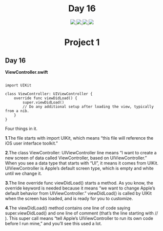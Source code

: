 <div align='center'>
    <h1>Day 16</h1> 
    <a class="header-badge" target="_blank" href="https://www.linkedin.com/in/saurabhmchavan/">
          <img src="https://img.shields.io/badge/style--5eba00.svg?label=LinkedIn&logo=linkedin&style=social">
    </a>   
    <a class="header-badge" target="_blank" href="https://twitter.com/100rabhcsmc">
          <img src="https://img.shields.io/badge/style--5eba00.svg?label=twitter&logo=twitter&style=social">
    </a>
    <a class="header-badge" target="_blank" href="https://instagram.com/100rabhch">
          <img src="https://img.shields.io/badge/style--5eba00.svg?label=instagram&logo=instagram&style=social">
    </a>
    <a class="header-badge" target="_blank" href="https://stackoverflow.com/users/12053852/saurabh-chavan?tab=profile">
          <img src="https://img.shields.io/badge/style--5eba00.svg?label=stackoverflow&logo=stackoverflow&style=social">
    </a>
 </div>

<div align='center'>
    <h1>Project 1</h1> 
</div>

## Day 16

**ViewController.swift**

```

import UIKit

class ViewController: UIViewController {
    override func viewDidLoad() {
        super.viewDidLoad()
        // Do any additional setup after loading the view, typically from a nib.
    }
}
```

Four things in it.

**1**.The file starts with import UIKit, which means “this file will reference the iOS user interface toolkit.”

**2**.The class ViewController: UIViewController line means “I want to create a new screen of data called ViewController, based on UIViewController.”
When you see a data type that starts with “UI”, it means it comes from UIKit.
UIViewController is Apple’s default screen type, which is empty and white until we change it.

**3**.The line override func viewDidLoad() starts a method. As you know, the override keyword is needed because it means “we want to change Apple’s default behavior from UIViewController.”
viewDidLoad() is called by UIKit when the screen has loaded, and is ready for you to customize.

**4**.The viewDidLoad() method contains one line of code saying super.viewDidLoad() and one line of comment (that’s the line starting with // ).
This super call means “tell Apple’s UIViewController to run its own code before I run mine,” and you’ll see this used a lot.
